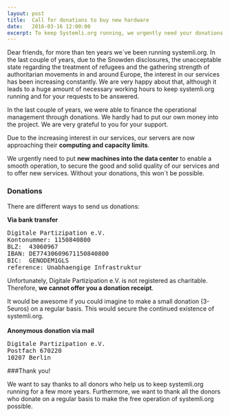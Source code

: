 ```yaml
---
layout: post 
title:  Call for donations to buy new hardware
date:   2016-03-16 12:00:00
excerpt: To keep Systemli.org running, we urgently need your donations!
---
```


Dear friends,
for more than ten years we´ve been running systemli.org. In the last couple of years, due to the Snowden disclosures, the unacceptable state regarding the treatment of refugees and the gathering strength of authoritarian movements in and around Europe, the interest in our services has been increasing constantly. We are very happy about that, although it leads to a huge amount of necessary working hours to keep systemli.org running and for your requests to be answered.

In the last couple of years, we were able to finance the operational management through donations. We hardly had to put our own money into the project. We are very grateful to you for your support.

Due to the increasing interest in our services, our servers are now approaching their **computing and capacity limits**.

We urgently need to put **new machines into the data center** to enable a smooth operation, to secure the good and solid quality of our services and to offer new services. Without your donations, this won´t be possible.

### Donations

There are different ways to send us donations:

**Via bank transfer**
<pre>
Digitale Partizipation e.V.
Kontonummer: 1150840800
BLZ:  43060967
IBAN: DE77430609671150840800
BIC:  GENODEM1GLS
reference: Unabhaengige Infrastruktur
</pre>

Unfortunately, Digitale Partizipation e.V. is not registered as charitable. Therefore, **we cannot offer you a donation receipt**.

It would be awesome if you could imagine to make a small donation (3-5euros) on a regular basis. This would secure the continued existence of systemli.org.
<br>
<br>
**Anonymous donation via mail**
<pre>
Digitale Partizipation e.V.
Postfach 670220
10207 Berlin
</pre>

###Thank you!

We want to say thanks to all donors who help us to keep systemli.org running for a few more years. Furthermore, we want to thank all the donors who donate on a regular basis to make the free operation of systemli.org possible. 

